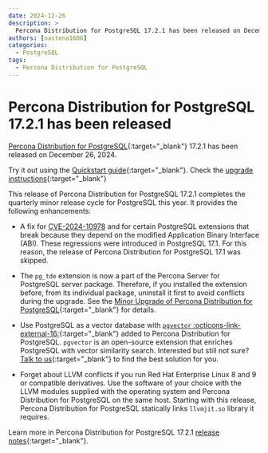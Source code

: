 ```yaml
---
date: 2024-12-26
description: >
  Percona Distribution for PostgreSQL 17.2.1 has been released on December 26, 2024.
authors: [nastena1606]
categories:
  - PostgreSQL
tags:
  - Percona Distribution for PostgreSQL
---
```


# Percona Distribution for PostgreSQL 17.2.1 has been released

<!-- more -->

[Percona Distribution for PostgreSQL](https://docs.percona.com/postgresql/17/index.html){:target="_blank"} 17.2.1 has been released on December 26, 2024.

Try it out using the [Quickstart guide](https://docs.percona.com/postgresql/17/installing.html){:target="_blank"}. Check the [upgrade instructions](https://docs.percona.com/postgresql/17/major-upgrade.html){:target="_blank"}

This release of Percona Distribution for PostgreSQL 17.2.1 completes the quarterly minor release cycle for PostgreSQL this year. It provides the following enhancements:

* A fix for [CVE-2024-10978](https://www.postgresql.org/support/security/CVE-2024-10978/) and for certain PostgreSQL extensions that break because they depend on the modified Application Binary Interface (ABI). These regressions were introduced in PostgreSQL 17.1. For this reason, the release of Percona Distribution for PostgreSQL 17.1 was skipped.

* The `pg_tde` extension is now a part of the Percona Server for PostgreSQL server package. Therefore, if you installed the extension before, from its individual package, uninstall it first to avoid conflicts during the upgrade. See the [Minor Upgrade of Percona Distribution for PostgreSQL](https://docs.percona.com/postgresql/17/minor-upgrade.html#preconditions){:target="_blank"} for details. 

* Use PostgreSQL as a vector database with [`pgvector` :octicons-link-external-16:](https://github.com/pgvector/pgvector){:target="_blank"} added to Percona Distribution for PostgreSQL. `pgvector` is an open-source extension that enriches PostgreSQL with vector similarity search. Interested but still not sure? [Talk to us](https://www.percona.com/contact-us/){:target="_blank"} to find the best solution for you.

* Forget about LLVM conflicts if you run Red Hat Enterprise Linux 8 and 9 or compatible derivatives. Use the software of your choice with the LLVM modules supplied with the operating system and Percona Distribution for PostgreSQL on the same host. Starting with this release, Percona Distribution for PostgreSQL statically links `llvmjit.so` library it requires. 

Learn more in Percona Distribution for PostgreSQL 17.2.1 [release notes](https://docs.percona.com/postgresql/17/release-notes-v17.2.html){:target="_blank"}.

